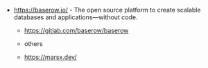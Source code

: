 * https://baserow.io/ -  The open source platform to create scalable databases and applications—without code. 
    * https://gitlab.com/baserow/baserow


    * others
    * https://marsx.dev/